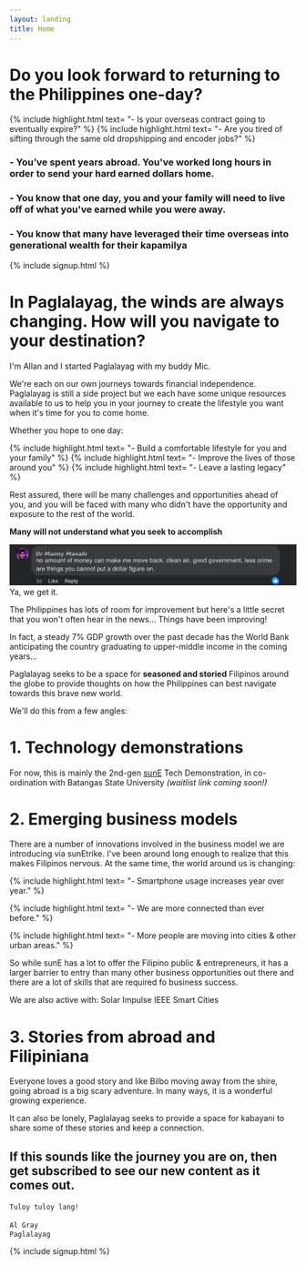 ```yaml
---
layout: landing
title: Home
---
```


# Do you look forward to returning to the Philippines one-day?

{% include highlight.html text=
"- Is your overseas contract going to eventually expire?"
%}
{% include highlight.html text=
"- Are you tired of sifting through the same old dropshipping and encoder jobs?"
%}


### - You’ve spent years abroad.  You've worked long hours in order to send your hard earned dollars home.

### - You know that one day, you and your family will need to live off of what you've earned while you were away.

### - You know that many have leveraged their time overseas into generational wealth for their kapamilya

{% include signup.html %} 

# In Paglalayag, the winds are always changing. How will you navigate to your destination?

I'm Allan and I started Paglalayag with my buddy Mic. 

We're each on our own journeys towards financial independence. Paglalayag is still a side project but we each have some unique resources available to us to help you in your journey to create the lifestyle you want when it's time for you to come home. 

Whether you hope to one day:

{% include highlight.html text=
"- Build a comfortable lifestyle for you and your family"
%}
{% include highlight.html text=
"- Improve the lives of those around you"
%}
{% include highlight.html text=
"- Leave a lasting legacy"
%}

Rest assured, there will be many challenges and opportunities ahead of you, and you will be faced with many who didn't have the opportunity and exposure to the rest of the world. 

**Many will not understand what you seek to accomplish**

![Dr Manny](assets/img/home/dr-manny.png)
Ya, we get it.

The Philippines has lots of room for improvement but here's a little secret that you won't often hear in the news… Things have been improving!

In fact, a steady 7% GDP growth over the past decade has the World Bank anticipating the country graduating to upper-middle income in the coming years…

Paglalayag seeks to be a space for **seasoned and storied** Filipinos around the globe to provide thoughts on how the Philippines can best navigate towards this brave new world. 

We'll do this from a few angles:

# 1. Technology demonstrations
 For now, this is mainly the 2nd-gen [sunE](www.sunEtrike.com) Tech Demonstration, in co-ordination with Batangas State University *(waitlist link coming soon!)*

# 2. Emerging business models
 There are a number of innovations involved in the business model we are introducing via sunEtrike.  I've been around long enough to realize that this makes Filipinos nervous.
 At the same time, the world around us is changing:
 

{% include highlight.html text=
"- Smartphone usage increases year over year."
%}

{% include highlight.html text=
"- We are more connected than ever before."
%}

{% include highlight.html text=
"- More people are moving into cities & other urban areas."
%}

 So while sunE has a lot to offer the Filipino public & entrepreneurs, it has a larger barrier to entry than many other business opportunities out there and there are a lot of skills that are required fo business success.

 We are also active with:
     Solar Impulse
     IEEE Smart Cities

# 3. Stories from abroad and Filipiniana
 Everyone loves a good story and like Bilbo moving away from the shire, going abroad is a big scary adventure. In many ways, it is a wonderful growing experience.

 It can also be lonely, Paglalayag seeks to provide a space for kabayani to share some of these stories and keep a connection.

## If this sounds like the journey you are on, then get subscribed to see our new content as it comes out.

    Tuloy tuloy lang!

    Al Gray
    Paglalayag

{% include signup.html %} 
